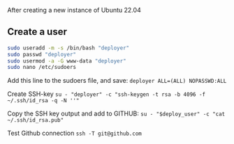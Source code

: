 After creating a new instance of Ubuntu 22.04

## Create a user
```bash
sudo useradd -m -s /bin/bash "deployer"
sudo passwd "deployer"
sudo usermod -a -G www-data "deployer"
sudo nano /etc/sudoers
```
Add this line to the sudoers file, and save:
`deployer ALL=(ALL) NOPASSWD:ALL`

Create SSH-key
`su - "deployer" -c "ssh-keygen -t rsa -b 4096 -f ~/.ssh/id_rsa -q -N ''"`

Copy the SSH key output and add to GITHUB:
`su - "$deploy_user" -c "cat ~/.ssh/id_rsa.pub"`

Test Github connection 
`ssh -T git@github.com`

